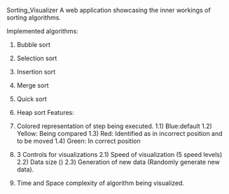 Sorting_Visualizer
A web application showcasing the inner workings of sorting algorithms.

Implemented algorithms:

1. Bubble sort
2. Selection sort
3. Insertion sort
4. Merge sort
5. Quick sort
6. Heap sort
Features:

1. Colored representation of step being executed. 1.1) Blue:default 1.2) Yellow: Being compared 1.3) Red: Identified as in incorrect position and to be moved 1.4) Green: In correct position
2. 3 Controls for visualizations 2.1) Speed of visualization (5 speed levels) 2.2) Data size () 2.3) Generation of new data (Randomly generate new data).
3. Time and Space complexity of algorithm being visualized.
